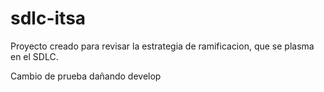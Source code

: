 # sdlc-itsa
Proyecto creado para revisar la estrategia de ramificacion, que se plasma en el SDLC.

Cambio de prueba dañando develop